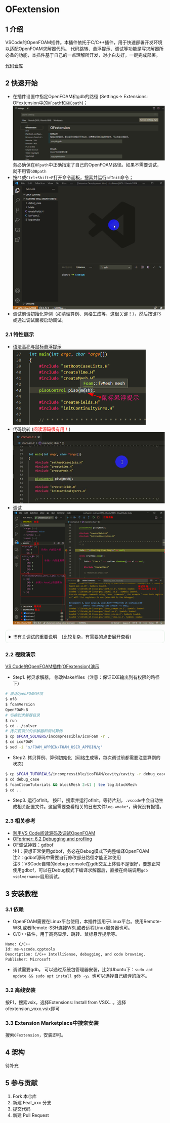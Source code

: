# OFextension

## 1 介绍

VSCode的OpenFOAM插件。本插件依托于C/C++插件，用于快速部署开发环境以适配OpenFOAM求解器代码。
代码跳转、悬浮提示、调试等功能是写求解器所必备的功能，本插件基于自己的一点理解所开发，对小白友好，一键完成部署。

[代码仓库](https://gitee.com/xfygogo/ofextension)

## 2 快速开始
- 在插件设置中指定OpenFOAM和gdb的路径 (Settings-> Extensions: OFextension中的`OFpath`和`GDBpath`)；  
![基本设置](images/ofextension-setting.png)
务必确保在`OFpath`中正确指定了自己的OpenFOAM路径。如果不需要调试，就不用管`GDBpath`
- 按`F1`或`Ctrl+Shift+P`打开命令面板，搜索并运行`ofInit`命令；  
![运行ofInit命令](images/ofextension-ofInit.gif)
- 调试前请初始化算例（如清理算例、网格生成等，这很关键！），然后按键`F5`或通过调试面板启动调试。

### 2.1 特性展示
- 语法高亮与鼠标悬浮提示  
![语法高亮与鼠标悬浮提示](images/ofextension-hover_prompt.png)
- 代码跳转 (<font color=red>阅读源码很有用！</font>)  
![代码跳转](images/ofextension-jump_to_definition.gif)
- 调试  
![调试](images/ofextension-debug.png)

<details style="border:1px solid #dbebdf; padding:10px; border-radius:10px">
<summary> !!!有关调试的重要说明　(比较复杂，有需要的点击展开查看) </summary>

OpenFOAM通过源码编译安装时有三个模式可以选择，即`$WM_COMPILE_OPTION=Opt|Debug|Prof`。
其中`Opt`是默认的模式，其编译过程会调用编译器优化，最终得到的程序体积相对更小，执行效率相对也最高。
`Debug`模式则会包含更多额外的信息用于调试查看，因此在此模式下编译最终得到的程序体积最大，执行效率也更低。
`Prof`模式编译的程序可用于性能分析，相比`Opt`的程序也需要引入额外开销。
通过系统自带的包管理器(比如Ubuntu的apt)安装的OpenFOAM一般都是在`Opt`模式下编译得到然后打包的。
我们正常编译安装也是如此（自己编译安装是可以控制该选项的！可以得到特定模式下的程序，因此更自由！）。

为了便于分析，这里我将OpenFOAM编译的内容区分为`应用程序`（对应`application`目录中的内容）
与`库`（对应`src`目录中的内容）。原则上，<font color=red>要调试的程序必须是在`Debug`模式下编译的才行</font>。那是不是用包管理器编译安装的OpenFOAM或者自己用默认的`Opt`模式编译的OpenFOAM就不能调试了呢？
也不绝对是这样。
考虑一种最常见的情况：`库Opt+应用程序Debug`。这时候是可以启动调试器的，只不过有些情况下无法深入查看库中的内容。拿速度场`U`来举例，如果我们想查看`U.name()`的值，此时就会无返回结果。原因在于`name_`属性继承自`IOobject`，在`库`中它使用的是`Opt`模式来编译的。但是在这种情况下却可以查看速度场在网格中或者边界上的值。因此如果你不想使用`Debug`模式重新编译一遍OpenFOAM，那么就可以使用这种特殊的组合方式来调试（即库采用默认的Opt模式，求解器使用Debug模式编译），但同时需要认识到这种模式的缺陷（遇到问题的时候自然就知道了，比如无法正常使用`gdbof`的完整功能）。

因此该插件中给出了两个额外的配置项：`OFbuildopt`和`OFdebugopt`，分别用来指定用于正常编译运行（算case）以及用于调试的变量设置。两者都可以指定WM_COMPILER、WM_MPLIB、WM_NCOMPPROCS、FOAMY_HEX_MESH、WM_NCOMPPROCS等选项（按照自己编译时给定的值设置即可）。`OFdebugopt`影响最终调试如何进行。
以自编译的$HOME/OpenFOAM/OpenFOAM-8为例，如果`OFdebugopt`设置为`WM_COMPILE_OPTION=Debug`，那最终的激活环境的命令为`source $HOME/OpenFOAM/OpenFOAM-8/etc/bashrc WM_COMPILE_OPTION=Debug`，这时候`$FOAM_USER_APPBIN`会指向`.../linux64GccDPInt32Debug`，即所有的库以及该求解器都需要使用`Debug`模式编译才行。如果`OFdebugopt`设置为`; export WM_COMPILE_OPTION=Debug`，那最终调用的激活环境的命令为`source $HOME/OpenFOAM/OpenFOAM-8/etc/bashrc; export WM_COMPILE_OPTION=Debug`，这时候`$FOAM_USER_APPBIN`会指向`.../linux64GccDPInt32Opt`，即这种情况下后一句export命令并没有影响到前一句环境，即OF主体上还是`Opt`模式的，相关的环境变量也都会是带有`Opt`的，在此之后`Debug`模式才生效，最终的效果就是`库Opt+求解器Debug`（也就是前面分析过的情况）。

总结来说, `库Opt+应用程序Debug`情况下的调试算是一种部分调试（本插件默认的配置就属于这种情况），主要针对`应用程序`部分的，而整个OF完全在Debug模式下编译，即`库Debug+应用程序Debug`情况下的调试是完整调试，对`应用程序`和`库`代码都有效。

</details>

### 2.2 视频演示

[VS Code的OpenFOAM插件(OFextension)演示](https://www.bilibili.com/video/BV1RX4y1g752/)

- Step1. 拷贝求解器， 修改Make/files（注意：保证EXE输出到有权限的路径下）
```sh
# 激活OpenFOAM环境
$ of8
$ foamVersion
OpenFOAM-8
# 切换到求解器目录
$ run
$ cd ../solver
# 拷贝要调试的求解器和测试算例
$ cp $FOAM_SOLVERS/incompressible/icoFoam -r .
$ cd icoFOAM
$ sed -i 's/FOAM_APPBIN/FOAM_USER_APPBIN/g' 
```

- Step2. 拷贝算例、算例初始化（网格生成等，每次调试前都需要注意算例的状态）
```sh
$ cp $FOAM_TUTORIALS/incompressible/icoFOAM/cavity/cavity -r debug_case
$ cd debug_case
$ foamCleanTutorials && blockMesh 2>&1 | tee log.blockMesh
$ cd ..
```
- Step3. 运行ofInit。
按F1，搜索并运行ofInit。等待片刻，`.vscode`中会自动生成相关配置文件。这里需要查看相关的日志文件`log.wmake*`，确保没有报错。


### 2.3 相关参考

- [利用VS Code阅读源码及调试OpenFOAM](http://www.xfy-learning.com/2021/01/05/%E5%88%A9%E7%94%A8VS-Code%E9%98%85%E8%AF%BB%E6%BA%90%E7%A0%81%E5%8F%8A%E8%B0%83%E8%AF%95OpenFOAM/)
- [OFprimer: 6.2 Debugging and profling](https://www.researchgate.net/publication/267569764_The_OpenFOAM_Technology_Primer)  
- [OF调试神器：gdbof](http://openfoamwiki.net/index.php/Contrib_gdbOF)   
注1：要想正常使用gdbof，务必在Debug模式下完整编译OpenFOAM  
注2：gdbof源码中需要自行修改部分路径才能正常使用  
注3：VSCode自带的debug console在gdb交互上体验不是很好，要想正常使用gdbof，可以在Debug模式下编译求解器后，直接在终端调用`gdb <solvername>`启用调试。

## 3 安装教程
### 3.1 依赖
- OpenFOAM需要在Linux平台使用，本插件适用于Linux平台。使用Remote-WSL或者Remote-SSH连接WSL或者远程Linux服务器也可。
- C/C++插件，用于高亮显示、跳转、鼠标悬浮提示等。
```
Name: C/C++  
Id: ms-vscode.cpptools  
Description: C/C++ IntelliSense, debugging, and code browsing.  
Publisher: Microsoft  
```
- 调试需要gdb。 可以通过系统包管理器安装，比如Ubuntu下：`sudo apt update && sudo apt install gdb -y`。也可以选择自己编译的版本。

### 3.2 离线安装
按F1，搜索vsix，选择Extensions: Install from VSIX...，选择ofextension_vxxx.vsix即可

### 3.3 Extension Marketplace中搜索安装
搜索`OFextension`，安装即可。

## 4 架构
待补充

## 5 参与贡献

1.  Fork 本仓库
2.  新建 Feat_xxx 分支
3.  提交代码
4.  新建 Pull Request
